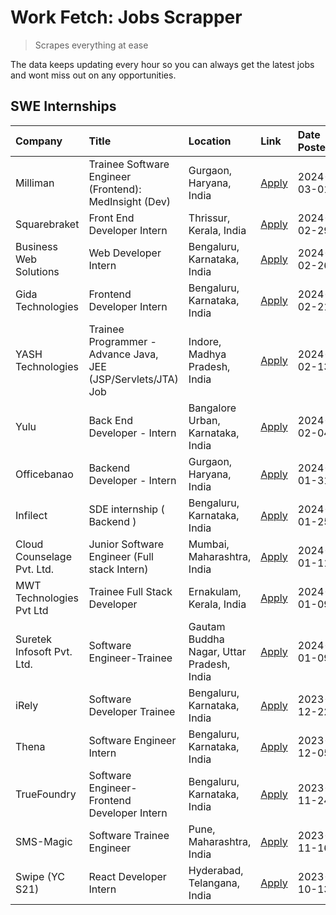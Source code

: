 # Work Fetch: Jobs Scrapper
> Scrapes everything at ease

The data keeps updating every hour so you can always get the latest jobs and wont miss out on any opportunities.

## SWE Internships
<!--START_SECTION:workfetch-->
| Company                    | Title                                                         | Location                                  | Link                                                                                                                                                                                                                                                                              | Date Posted   |
|:---------------------------|:--------------------------------------------------------------|:------------------------------------------|:----------------------------------------------------------------------------------------------------------------------------------------------------------------------------------------------------------------------------------------------------------------------------------|:--------------|
| Milliman                   | Trainee Software Engineer (Frontend): MedInsight (Dev)        | Gurgaon, Haryana, India                   | [Apply](https://in.linkedin.com/jobs/view/trainee-software-engineer-frontend-medinsight-dev-at-milliman-3792874280?refId=YuZ5ZyIOj4ksg1UCFYW%2F6Q%3D%3D&trackingId=wZDsmILY0nbk80oK0C2Ujg%3D%3D&position=5&pageNum=0&trk=public_jobs_jserp-result_search-card)                    | 2024-03-01    |
| Squarebraket               | Front End Developer Intern                                    | Thrissur, Kerala, India                   | [Apply](https://in.linkedin.com/jobs/view/front-end-developer-intern-at-squarebraket-3838541191?refId=YuZ5ZyIOj4ksg1UCFYW%2F6Q%3D%3D&trackingId=XvZb4UUnewkbiMHmCHuowg%3D%3D&position=14&pageNum=0&trk=public_jobs_jserp-result_search-card)                                      | 2024-02-29    |
| Business Web Solutions     | Web Developer Intern                                          | Bengaluru, Karnataka, India               | [Apply](https://in.linkedin.com/jobs/view/web-developer-intern-at-business-web-solutions-3839906144?refId=YuZ5ZyIOj4ksg1UCFYW%2F6Q%3D%3D&trackingId=nxdoZbnxvSezBdsT2%2FoxrQ%3D%3D&position=17&pageNum=0&trk=public_jobs_jserp-result_search-card)                                | 2024-02-26    |
| Gida Technologies          | Frontend Developer Intern                                     | Bengaluru, Karnataka, India               | [Apply](https://in.linkedin.com/jobs/view/frontend-developer-intern-at-gida-technologies-3836040945?refId=YuZ5ZyIOj4ksg1UCFYW%2F6Q%3D%3D&trackingId=w1aqhTH8opjdJjFf%2BMUI6w%3D%3D&position=15&pageNum=0&trk=public_jobs_jserp-result_search-card)                                | 2024-02-21    |
| YASH Technologies          | Trainee Programmer - Advance Java, JEE (JSP/Servlets/JTA) Job | Indore, Madhya Pradesh, India             | [Apply](https://in.linkedin.com/jobs/view/trainee-programmer-advance-java-jee-jsp-servlets-jta-job-at-yash-technologies-3811759183?refId=YuZ5ZyIOj4ksg1UCFYW%2F6Q%3D%3D&trackingId=9d0hcP%2F23IjDDFL7aOSKCw%3D%3D&position=13&pageNum=0&trk=public_jobs_jserp-result_search-card) | 2024-02-13    |
| Yulu                       | Back End Developer - Intern                                   | Bangalore Urban, Karnataka, India         | [Apply](https://in.linkedin.com/jobs/view/back-end-developer-intern-at-yulu-3821682220?refId=YuZ5ZyIOj4ksg1UCFYW%2F6Q%3D%3D&trackingId=rR4%2FA9nVEm%2F%2BPO%2FSeOiS5A%3D%3D&position=6&pageNum=0&trk=public_jobs_jserp-result_search-card)                                        | 2024-02-04    |
| Officebanao                | Backend Developer - Intern                                    | Gurgaon, Haryana, India                   | [Apply](https://in.linkedin.com/jobs/view/backend-developer-intern-at-officebanao-3814263731?refId=YuZ5ZyIOj4ksg1UCFYW%2F6Q%3D%3D&trackingId=R8tuJUBXodzmaT9ba1Vr8A%3D%3D&position=21&pageNum=0&trk=public_jobs_jserp-result_search-card)                                         | 2024-01-31    |
| Infilect                   | SDE internship ( Backend )                                    | Bengaluru, Karnataka, India               | [Apply](https://in.linkedin.com/jobs/view/sde-internship-backend-at-infilect-3815120558?refId=YuZ5ZyIOj4ksg1UCFYW%2F6Q%3D%3D&trackingId=XSD%2BGMtvNs%2B9f2IYb1KA%2Bw%3D%3D&position=22&pageNum=0&trk=public_jobs_jserp-result_search-card)                                        | 2024-01-25    |
| Cloud Counselage Pvt. Ltd. | Junior Software Engineer (Full stack Intern)                  | Mumbai, Maharashtra, India                | [Apply](https://in.linkedin.com/jobs/view/junior-software-engineer-full-stack-intern-at-cloud-counselage-pvt-ltd-3803132814?refId=YuZ5ZyIOj4ksg1UCFYW%2F6Q%3D%3D&trackingId=%2B29zItHZA4192A4JDUlwzw%3D%3D&position=23&pageNum=0&trk=public_jobs_jserp-result_search-card)        | 2024-01-11    |
| MWT Technologies Pvt Ltd   | Trainee Full Stack Developer                                  | Ernakulam, Kerala, India                  | [Apply](https://in.linkedin.com/jobs/view/trainee-full-stack-developer-at-mwt-technologies-pvt-ltd-3800921715?refId=YuZ5ZyIOj4ksg1UCFYW%2F6Q%3D%3D&trackingId=WG1DLY1U6ghxyAZNZUg%2Baw%3D%3D&position=3&pageNum=0&trk=public_jobs_jserp-result_search-card)                       | 2024-01-09    |
| Suretek Infosoft Pvt. Ltd. | Software Engineer-Trainee                                     | Gautam Buddha Nagar, Uttar Pradesh, India | [Apply](https://in.linkedin.com/jobs/view/software-engineer-trainee-at-suretek-infosoft-pvt-ltd-3800934643?refId=YuZ5ZyIOj4ksg1UCFYW%2F6Q%3D%3D&trackingId=sqFDks4fxve3TaQysYHZdQ%3D%3D&position=16&pageNum=0&trk=public_jobs_jserp-result_search-card)                           | 2024-01-09    |
| iRely                      | Software Developer Trainee                                    | Bengaluru, Karnataka, India               | [Apply](https://in.linkedin.com/jobs/view/software-developer-trainee-at-irely-3801577534?refId=YuZ5ZyIOj4ksg1UCFYW%2F6Q%3D%3D&trackingId=rfXzTNiqbwsBnTLTaDtgJA%3D%3D&position=9&pageNum=0&trk=public_jobs_jserp-result_search-card)                                              | 2023-12-22    |
| Thena                      | Software Engineer Intern                                      | Bengaluru, Karnataka, India               | [Apply](https://in.linkedin.com/jobs/view/software-engineer-intern-at-thena-3778731751?refId=YuZ5ZyIOj4ksg1UCFYW%2F6Q%3D%3D&trackingId=90jA4oSNydMuyO47YNdZvA%3D%3D&position=11&pageNum=0&trk=public_jobs_jserp-result_search-card)                                               | 2023-12-05    |
| TrueFoundry                | Software Engineer- Frontend Developer Intern                  | Bengaluru, Karnataka, India               | [Apply](https://in.linkedin.com/jobs/view/software-engineer-frontend-developer-intern-at-truefoundry-3790095058?refId=YuZ5ZyIOj4ksg1UCFYW%2F6Q%3D%3D&trackingId=K%2Fkw2Qs%2BY7d%2BNE6lHFXd%2Bg%3D%3D&position=10&pageNum=0&trk=public_jobs_jserp-result_search-card)              | 2023-11-24    |
| SMS-Magic                  | Software Trainee Engineer                                     | Pune, Maharashtra, India                  | [Apply](https://in.linkedin.com/jobs/view/software-trainee-engineer-at-sms-magic-3761409781?refId=YuZ5ZyIOj4ksg1UCFYW%2F6Q%3D%3D&trackingId=%2B6uLWO3MdIgG1ckSffX3hA%3D%3D&position=25&pageNum=0&trk=public_jobs_jserp-result_search-card)                                        | 2023-11-16    |
| Swipe (YC S21)             | React Developer Intern                                        | Hyderabad, Telangana, India               | [Apply](https://in.linkedin.com/jobs/view/react-developer-intern-at-swipe-yc-s21-3737600089?refId=YuZ5ZyIOj4ksg1UCFYW%2F6Q%3D%3D&trackingId=1QUoFn6Eny%2BYJIMigSgKNw%3D%3D&position=12&pageNum=0&trk=public_jobs_jserp-result_search-card)                                        | 2023-10-13    |
<!--END_SECTION:workfetch-->
